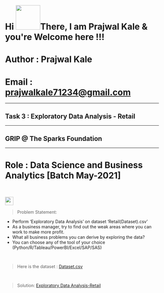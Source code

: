 <h1 align="left">Hi <img src="https://raw.githubusercontent.com/nixin72/nixin72/master/wave.gif" width="80px",height"70">There, I am Prajwal Kale & you're Welcome here !!! </h1>

# Author : Prajwal Kale
# Email  : prajwalkale71234@gmail.com
___

## Task 3 : Exploratory Data Analysis - Retail
___
## GRIP @ The Sparks Foundation
____
# Role : Data Science and Business Analytics [Batch May-2021]
<br>
<br>
<img height="27" src="https://img.shields.io/badge/Exploratory Data Analysis (Retail) -Level  Beginner-green.svg?&style=for-the-badge&logo=TheSparksFoundation&logoColor=blue"/>
<br>

> Problem Statement:
- Perform ‘Exploratory Data Analysis’ on dataset ‘Retail(Dataset).csv’ <br>
- As a business manager, try to find out the weak areas where you can work to
make more profit.<br>
- What all business problems you can derive by exploring the data?<br>
- You can choose any of the tool of your choice<br>
(Python/R/Tableau/PowerBI/Excel/SAP/SAS)
<br>

> Here is the dataset :
<a href="https://github.com/PrajwalGKale/Spark_Projects/blob/main/Exploratory%20Data%20Analysis%20-%20Retail/Retail(Dataset).csv">Dataset.csv</a>
<br>

> Solution:
<a href="https://github.com/PrajwalGKale/Spark_Projects/blob/main/Exploratory%20Data%20Analysis%20-%20Retail/Task_03.ipynb">  Exploratory Data Analysis-Retail</a>
